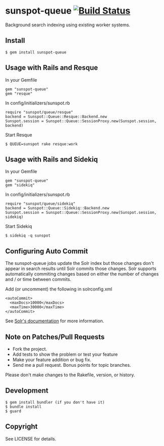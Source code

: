 # sunspot-queue [![Build Status](https://secure.travis-ci.org/gaffneyc/sunspot-queue.png?branch=master)](http://travis-ci.org/gaffneyc/sunspot-queue)

Background search indexing using existing worker systems.

## Install

    $ gem install sunspot-queue

## Usage with Rails and Resque

In your Gemfile

    gem "sunspot-queue"
    gem "resque"

In config/initializers/sunspot.rb

    require "sunspot/queue/resque"
    backend = Sunspot::Queue::Resque::Backend.new
    Sunspot.session = Sunspot::Queue::SessionProxy.new(Sunspot.session, backend)

Start Resque

    $ QUEUE=sunspot rake resque:work

## Usage with Rails and Sidekiq

In your Gemfile

    gem "sunspot-queue"
    gem "sidekiq"

In config/initializers/sunspot.rb

    require "sunspot/queue/sidekiq"
    backend = Sunspot::Queue::Sidekiq::Backend.new
    Sunspot.session = Sunspot::Queue::SessionProxy.new(Sunspot.session, sidekiq)

Start Sidekiq

    $ sidekiq -q sunspot

## Configuring Auto Commit

The sunspot-queue jobs update the Solr index but those changes don't appear in
search results until Solr commits those changes. Solr supports automatically
commiting changes based on either the number of changes and / or time between
commits.

Add (or uncomment) the following in solrconfig.xml

```
<autoCommit>
  <maxDocs>10000</maxDocs>
  <maxTime>30000</maxTime>
</autoCommit>
```

See [Solr's documentation](http://wiki.apache.org/solr/SolrConfigXml#Update_Handler_Section) for more information.

## Note on Patches/Pull Requests

* Fork the project.
* Add tests to show the problem or test your feature
* Make your feature addition or bug fix.
* Send me a pull request. Bonus points for topic branches.

Please don't make changes to the Rakefile, version, or history.

## Development

    $ gem install bundler (if you don't have it)
    $ bundle install
    $ guard

## Copyright

See LICENSE for details.
